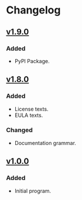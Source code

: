 # Changelog

## [v1.9.0](https://github.com/Dog-Face-Development/ProgramVer/releases/tag/1.9.0)

### Added

- PyPI Package.

## [v1.8.0](https://github.com/Dog-Face-Development/ProgramVer/releases/tag/1.8.0)

### Added

- License texts.
- EULA texts.

### Changed

- Documentation grammar.

## [v1.0.0](https://github.com/Dog-Face-Development/ProgramVer/releases/tag/v1.0.0)

### Added

- Initial program.
